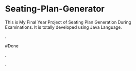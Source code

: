 # Seating-Plan-Generator

This is My Final Year Project of Seating Plan Generation During Examinations. It is totally developed using Java Language.
















































.





















































#Done










































































































.




































































































































































































































































































































































































































































































.






































